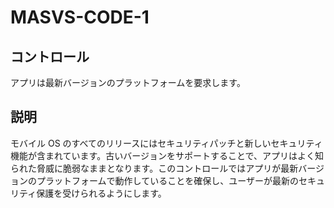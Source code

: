 # MASVS-CODE-1

## コントロール

アプリは最新バージョンのプラットフォームを要求します。

## 説明

モバイル OS のすべてのリリースにはセキュリティパッチと新しいセキュリティ機能が含まれています。古いバージョンをサポートすることで、アプリはよく知られた脅威に脆弱なままとなります。このコントロールではアプリが最新バージョンのプラットフォームで動作していることを確保し、ユーザーが最新のセキュリティ保護を受けられるようにします。
